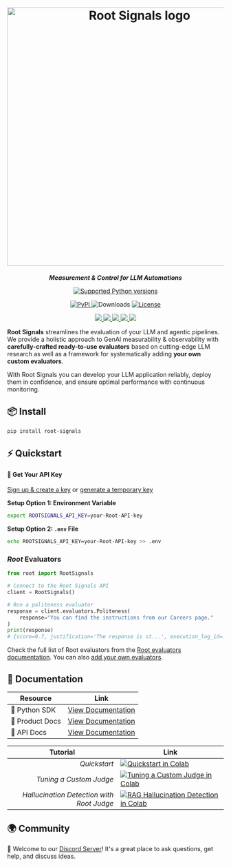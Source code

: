 <h1 align="center">
  <img width="600" alt="Root Signals logo" src="https://app.rootsignals.ai/images/root-signals-color.svg" loading="lazy">
</h1>

  <!-- This is commented so it is easier to sync with the docs/index.rst -->

<p align="center" class="large-text">
  <i><strong>Measurement & Control for LLM Automations</strong></i>
</p>

<p align="center">
    <a href="https://pypi.org/project/root-signals/">
      <img alt="Supported Python versions" src="https://img.shields.io/badge/Python-3.10%20to%203.13-yellow?style=for-the-badge&logo=python&logoColor=yellow">
    </a>
</p>

<p align="center">
  <a href="https://pypi.org/project/root-signals">
    <img src="https://img.shields.io/pypi/v/root-signals" alt="PyPI">
  </a>
  <img src="https://img.shields.io/pypi/dm/root-signals?color=orange" alt="Downloads">
  <a href="https://github.com/root-signals/rs-python-sdk/blob/main/LICENSE">
    <img src="https://img.shields.io/github/license/root-signals/rs-python-sdk.svg" alt="License">
  </a>
</p>

<p align="center">
  <a href="https://app.rootsignals.ai/register">
    <img src="https://img.shields.io/badge/Get_Started-2E6AFB?style=for-the-badge&logo=rocket&logoColor=white&scale=2" />
  </a>

  <a href="https://huggingface.co/root-signals">
    <img src="https://img.shields.io/badge/HuggingFace-FF9D00?style=for-the-badge&logo=huggingface&logoColor=white&scale=2" />
  </a>

  <a href="https://discord.gg/QbDAAmW9yz">
    <img src="https://img.shields.io/badge/Discord-5865F2?style=for-the-badge&logo=discord&logoColor=white&scale=2" />
  </a>

  <a href="https://sdk.rootsignals.ai/en/latest/">
    <img src="https://img.shields.io/badge/Documentation-E53935?style=for-the-badge&logo=readthedocs&logoColor=white&scale=2" />
  </a>

  <a href="https://app.rootsignals.ai/demo-user">
    <img src="https://img.shields.io/badge/Temporary_API_Key-15a20b?style=for-the-badge&logo=keycdn&logoColor=white&scale=2" />
  </a>
</p>


**Root Signals** streamlines the evaluation of your LLM and agentic pipelines. We provide a holistic approach to GenAI measurability & observability with **carefully-crafted ready-to-use evaluators** based on cutting-edge LLM research as well as a framework for systematically adding **your own custom evaluators**.

With Root Signals you can develop your LLM application reliably, deploy them in confidence, and ensure optimal performance with continuous monitoring.

## 📦 Install

```bash
pip install root-signals
```


## ⚡ Quickstart

#### 🔑 Get Your API Key
[Sign up & create a key](https://app.rootsignals.ai/settings/api-keys) or [generate a temporary key](https://app.rootsignals.ai/demo-user)

**Setup Option 1: Environment Variable**
```bash
export ROOTSIGNALS_API_KEY=your-Root-API-key
```

**Setup Option 2: `.env` File**
```bash
echo ROOTSIGNALS_API_KEY=your-Root-API-key >> .env
```

### *Root* Evaluators
```python
from root import RootSignals

# Connect to the Root Signals API
client = RootSignals()

# Run a politeness evaluator
response = client.evaluators.Politeness(
    response="You can find the instructions from our Careers page."
)
print(response)
# {score=0.7, justification='The response is st...', execution_log_id=...}
```

Check the full list of Root evaluators from the [Root evaluators documentation](https://docs.rootsignals.ai/quick-start/usage/evaluators#list-of-evaluators-maintained-by-root-signals). You can also [add your own evaluators](https://sdk.rootsignals.ai/en/latest/examples.html#custom-evaluator).


## 📖 Documentation

| Resource | Link |
|----------|------|
| 🐍 Python SDK | [View Documentation](https://sdk.rootsignals.ai) |
| 📘 Product Docs | [View Documentation](https://docs.rootsignals.ai) |
| 📑 API Docs | [View Documentation](https://api.docs.rootsignals.ai/) |

<table>
  <thead>
    <tr>
      <th>Tutorial</th>
      <th>Link</th>
    </tr>
  </thead>
  <tbody>
    <tr>
      <td style="text-align: right;"><em>Quickstart</em></td>
      <td>
        <a href="https://colab.research.google.com/drive/1ztDFIItKGEruDD2SOiixatm4klxpT6Of?usp=sharing">
          <img alt="Quickstart in Colab" src="https://colab.research.google.com/assets/colab-badge.svg">
        </a>
      </td>
    </tr>
    <tr>
      <td style="text-align: right;"><em>Tuning a Custom Judge</em></td>
      <td>
        <a href="https://colab.research.google.com/drive/1Rz6h9wWFK97g08RTQGyi6JV1bJLk5Dwf?usp=sharing">
          <img alt="Tuning a Custom Judge in Colab" src="https://colab.research.google.com/assets/colab-badge.svg">
        </a>
      </td>
    </tr>
    <tr>
      <td style="text-align: right;"><em>Hallucination Detection with Root Judge</em></td>
      <td>
        <a href="https://colab.research.google.com/drive/1A1mmE2jHVntSJiXzBIpMpDjxrtgWC8uq?usp=sharing">
          <img alt="RAG Hallucination Detection in Colab" src="https://colab.research.google.com/assets/colab-badge.svg">
        </a>
      </td>
    </tr>
  </tbody>
</table>



## 🌍 Community

💬 Welcome to our [Discord Server](https://discord.gg/EhazTQsFnj)! It's a great place to ask questions, get help, and discuss ideas.


